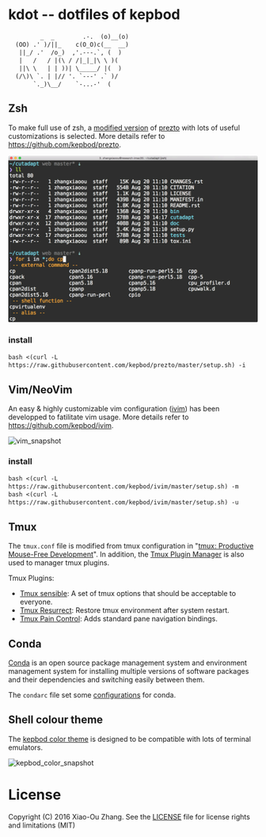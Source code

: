 # kdot -- dotfiles of kepbod

```
         _  _        .-.  (o)__(o)
  (OO) .' )/||_    c(O_O)c(__  __)
   ||_/ .'  /o_)  ,'.---.`, (  )
   |   /   / |(\ / /|_|_|\ \ )(
   ||\ \   | | ))| \_____/ |(  )
  (/\)\ `. | |// '. `---' .` )/
       `._)\__/    `-...-'  (
```

## Zsh

To make full use of zsh, a [modified version](https://github.com/kepbod/prezto) of [prezto](https://github.com/sorin-ionescu/prezto) with lots of useful customizations is selected. More details refer to https://github.com/kepbod/prezto.

![prezto_snapshot](https://raw.githubusercontent.com/kepbod/prezto/master/snapshot.jpg)

### install

```
bash <(curl -L https://raw.githubusercontent.com/kepbod/prezto/master/setup.sh) -i
```

## Vim/NeoVim

An easy & highly customizable vim configuration ([ivim](https://github.com/kepbod/ivim)) has been developped to fatilitate vim usage. More details refer to https://github.com/kepbod/ivim.

![vim_snapshot](https://raw.githubusercontent.com/kepbod/ivim/master/snapshot/ivim.jpeg)

### install

```
bash <(curl -L https://raw.githubusercontent.com/kepbod/ivim/master/setup.sh) -m
bash <(curl -L https://raw.githubusercontent.com/kepbod/ivim/master/setup.sh) -u
```

## Tmux

The `tmux.conf` file is modified from tmux configuration in "[tmux: Productive Mouse-Free Development](https://www.amazon.com/tmux-Productive-Development-Brian-Hogan/dp/1934356964)". In addition, the [Tmux Plugin Manager](https://github.com/tmux-plugins/tpm) is also used to manager tmux plugins.

Tmux Plugins:

* [Tmux sensible](https://github.com/tmux-plugins/tmux-sensible): A set of tmux options that should be acceptable to everyone.
* [Tmux Resurrect](https://github.com/tmux-plugins/tmux-resurrect): Restore tmux environment after system restart.
* [Tmux Pain Control](https://github.com/tmux-plugins/tmux-pain-control): Adds standard pane navigation bindings.

## Conda

[Conda](http://conda.pydata.org/docs/) is an open source package management system and environment management system for installing multiple versions of software packages and their dependencies and switching easily between them.

The `condarc` file set some [configurations](http://conda.pydata.org/docs/config.html) for conda.

## Shell colour theme

The [kepbod color theme](https://github.com/kepbod/colour_kepbod) is designed to be compatible with lots of terminal emulators.

![kepbod_color_snapshot](https://raw.github.com/kepbod/colour_kepbod/master/colour_kepbod.png)

# License

Copyright (C) 2016 Xiao-Ou Zhang. See the [LICENSE](https://github.com/kepbod/kdot/blob/master/LICENSE.txt) file for license rights
and limitations (MIT)
